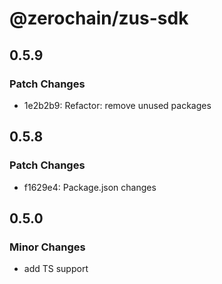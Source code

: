 # @zerochain/zus-sdk

## 0.5.9

### Patch Changes

- 1e2b2b9: Refactor: remove unused packages

## 0.5.8

### Patch Changes

- f1629e4: Package.json changes

## 0.5.0

### Minor Changes

- add TS support
